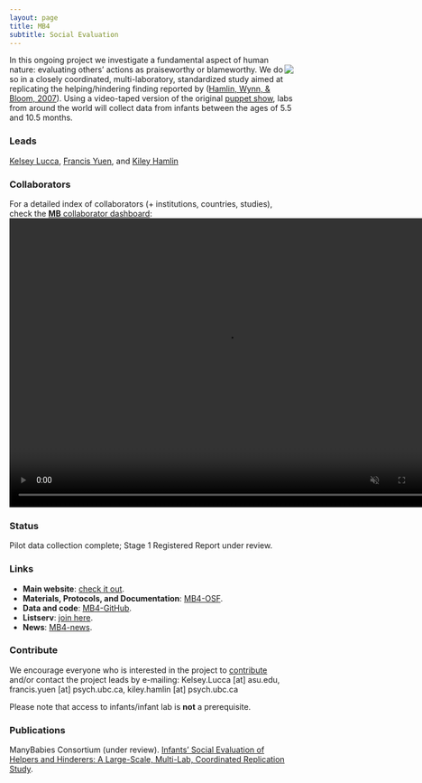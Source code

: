 ```yaml
---
layout: page
title: MB4
subtitle: Social Evaluation
---
```


<!--
To-do:
- replace image placeholders.
- add collaborators map.
- publication/news release?
- Short description of the study (justification, methods, results WITH images/plots)
-->

In this ongoing project we investigate a fundamental aspect of human nature: evaluating others’ actions as praiseworthy or blameworthy. <img style="float: right;" src="/assets/img/mb4_site_300px.png"> We do so in a closely coordinated, multi-laboratory, standardized study aimed at replicating the helping/hindering finding reported by ([Hamlin, Wynn, & Bloom, 2007](https://www.nature.com/articles/nature06288)). Using a video-taped version of the original [puppet show](https://www.youtube.com/watch?v=anCaGBsBOxM), labs from around the world will collect data from infants between the ages of 5.5 and 10.5 months.

### Leads
[Kelsey Lucca](https://isearch.asu.edu/profile/3521043), [Francis Yuen](https://cic.psych.ubc.ca/), and [Kiley Hamlin](https://psych.ubc.ca/profile/kiley-hamlin/)

### Collaborators
For a detailed index of collaborators (+ institutions, countries, studies), check the [**MB** collaborator dashboard](https://rodrigodalben.shinyapps.io/shiny_mb_map/): <video muted autoplay="autoplay" loop="loop" width="768" height="512">
    <source src="/assets/img/dashboard_studies.mp4" type="video/mp4">  
    </video>

<!-- Flourish
<div class="flourish-embed flourish-map" data-src="visualisation/2520280" data-url="https://flo.uri.sh/visualisation/2520280/embed"><script src="https://public.flourish.studio/resources/embed.js"></script></div>
-->

### Status
Pilot data collection complete; Stage 1 Registered Report under review.

### Links
* **Main website**: [check it out](https://sites.google.com/view/manybabies4/home).
* **Materials, Protocols, and Documentation**: [MB4-OSF](https://osf.io/xe2pj/).
* **Data and code**: [MB4-GitHub](https://github.com/manybabies/mb4-analysis).
* **Listserv**: [join here](https://mailman.stanford.edu/mailman/listinfo/manybabies4).
* **News**: [MB4-news]({{site.baseurl}}/tags/#MB4).

### Contribute
We encourage everyone who is interested in the project to [contribute]({{site.baseurl}}/get_involved/) and/or contact the project leads by e-mailing: Kelsey.Lucca [at] asu.edu, francis.yuen [at] psych.ubc.ca, kiley.hamlin [at] psych.ubc.ca

Please note that access to infants/infant lab is **not** a prerequisite.

### Publications
ManyBabies Consortium (under review). [Infants’ Social Evaluation of Helpers and Hinderers: A Large-Scale, Multi-Lab, Coordinated Replication Study](https://drive.google.com/file/d/1HC7v5RMrgpkuT7tHm2MChsX36EiLm5Vv/view).
